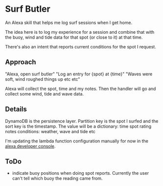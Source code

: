 # Surf Butler

An Alexa skill that helps me log surf sessions when I get home.

The idea here is to log my experience for a session and combine that with
the buoy, wind and tide data for that spot (or close to it) at that time.

There's also an intent that reports current conditions for the spot I request.

## Approach

"Alexa, open surf butler"
"Log an entry for {spot} at {time}"
"Waves were soft, wind roughed things up etc etc"

Alexa will collect the spot, time and my notes.
Then the handler will go and collect some wind, tide and wave data.

## Details

DynamoDB is the persistence layer.
Partition key is the spot I surfed and the sort key is the timestamp.
The value will be a dictionary:
    time
    spot
    rating
    notes
    conditions: weather, wave and tide
    etc

I'm updating the lambda function configuration manually for now in the
[alexa developer console](https://developer.amazon.com/alexa/console/ask).

## ToDo

- indicate buoy positions when doing spot reports.
Currently the user can't tell which buoy the reading came from.
